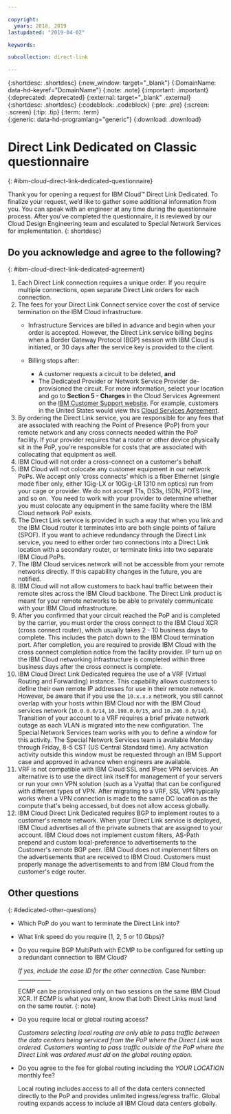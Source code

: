 ```yaml
---

copyright:
  years: 2018, 2019
lastupdated: "2019-04-02"

keywords:

subcollection: direct-link

---
```


{:shortdesc: .shortdesc}
{:new_window: target="_blank"}
{:DomainName: data-hd-keyref="DomainName"}
{:note: .note}
{:important: .important}
{:deprecated: .deprecated}
{:external: target="_blank" .external}
{:shortdesc: .shortdesc}
{:codeblock: .codeblock}
{:pre: .pre}
{:screen: .screen}
{:tip: .tip}
{:term: .term}  
{:generic: data-hd-programlang="generic"}
{:download: .download}  

# Direct Link Dedicated on Classic questionnaire
{: #ibm-cloud-direct-link-dedicated-questionnaire}

Thank you for opening a request for IBM Cloud™ Direct Link Dedicated. To finalize your request, we’d like to gather some additional information from you. You can speak with an engineer at any time during the questionnaire process. After you've completed the questionnaire, it is reviewed by our Cloud Design Engineering team and escalated to Special Network Services for implementation.
{: shortdesc}

## Do you acknowledge and agree to the following?
{: #ibm-cloud-direct-link-dedicated-agreement}

1. Each Direct Link connection requires a unique order. If you require multiple connections, open separate Direct Link orders for each connection.
2. The fees for your Direct Link Connect service cover the cost of service termination on the IBM Cloud infrastructure.
   * Infrastructure Services are billed in advance and begin when your order is accepted. However, the Direct Link service billing begins when a Border Gateway Protocol (BGP) session with IBM Cloud is initiated, or 30 days after the service key is provided to the client.

   * Billing stops after:
      * A customer requests a circuit to be deleted, **and**
      * The Dedicated Provider or Network Service Provider de-provisioned the circuit.
   For more information, select your location and go to **Section 5 - Charges** in the Cloud Services Agreement on the [IBM Customer Support website](https://www.ibm.com/support/customer/zz/en/selectcountrylang.html). For example, customers in the United States would view this [Cloud Services Agreement](https://www.ibm.com/support/customer/csol/contractexplorer/cloud/csa/us-en).
3. By ordering the Direct Link service, you are responsible for any fees that are associated with reaching the Point of Presence (PoP) from your remote network and any cross connects needed within the PoP facility. If your provider requires that a router or other device physically sit in the PoP, you're responsible for costs that are associated with collocating that equipment as well. 
4. IBM Cloud will not order a cross-connect on a customer's behalf.
5. IBM Cloud will not colocate any customer equipment in our network PoPs. We accept only ‘cross connects’ which is a fiber Ethernet (single mode fiber only, either 1Gig-LX or 10Gig-LR 1310 nm optics) run from your cage or provider. We do not accept T1s, DS3s, ISDN, POTS line, and so on.  You need to work with your provider to determine whether you must colocate any equipment in the same facility where the IBM Cloud network PoP exists.
6. The Direct Link service is provided in such a way that when you link and the IBM Cloud router it terminates into are both single points of failure (SPOF). If you want to achieve redundancy through the Direct Link service, you need to either order two connections into a Direct Link location with a secondary router, or terminate links into two separate IBM Cloud PoPs.
7. The IBM Cloud services network will not be accessible from your remote networks directly. If this capability changes in the future, you are notified.
8. IBM Cloud will not allow customers to back haul traffic between their remote sites across the IBM Cloud backbone. The Direct Link product is meant for your remote networks to be able to privately communicate with your IBM Cloud infrastructure.
9. After you confirmed that your circuit reached the PoP and is completed by the carrier, you must order the cross connect to the IBM Cloud XCR (cross connect router), which usually takes 2 - 10 business days to complete. This includes the patch down to the IBM Cloud termination port. After completion, you are required to provide IBM Cloud with the cross connect completion notice from the facility provider. IP turn up on the IBM Cloud networking infrastructure is completed within three business days after the cross connect is complete.
10. IBM Cloud Direct Link Dedicated requires the use of a VRF (Virtual Routing and Forwarding) instance. This capability allows customers to define their own remote IP addresses for use in their remote network. However, be aware that if you use the `10.x.x.x` network, you still cannot overlap with your hosts within IBM Cloud nor with the IBM Cloud services network (`10.0.0.0/14`, `10.198.0.0/15`, and `10.200.0.0/14`). Transition of your account to a VRF requires a brief private network outage as each VLAN is migrated into the new configuration. The Special Network Services team works with you to define a window for this activity. The Special Network Services team is available Monday through Friday, 8-5 CST (US Central Standard time). Any activation activity outside this window must be requested through an IBM Support case and approved in advance when engineers are available.
11. VRF is not compatible with IBM Cloud SSL and IPsec VPN services. An alternative is to use the direct link itself for management of your servers or run your own VPN solution (such as a Vyatta) that can be configured with different types of VPN. After migrating to a VRF, SSL VPN typically works when a VPN connection is made to the same DC location as the compute that's being accessed, but does not allow access globally.
12. IBM Cloud Direct Link Dedicated requires BGP to implement routes to a customer's remote network. When your Direct Link service is deployed, IBM Cloud advertises all of the private subnets that are assigned to your account. IBM Cloud does not implement custom filters, AS-Path prepend and custom local-preference to advertisements to the Customer's remote BGP peer. IBM Cloud does not implement filters on the advertisements that are received to IBM Cloud. Customers must properly manage the advertisements to and from IBM Cloud from the customer's edge router. 

## Other questions
{: #dedicated-other-questions}

* Which PoP do you want to terminate the Direct Link into?
* What link speed do you require (1, 2, 5 or 10 Gbps)?
* Do you require BGP MultiPath with ECMP to be configured for setting up a redundant connection to IBM Cloud?

   _If yes, include the case ID for the other connection._   Case Number: ____________

   ECMP can be provisioned only on two sessions on the same IBM Cloud XCR. If ECMP is what you want, know that both Direct Links must land on the same router.
{: note}

* Do you require local or global routing access?

   _Customers selecting local routing are only able to pass traffic between the data centers being serviced from the PoP where the Direct Link was ordered. Customers wanting to pass traffic outside of the PoP where the Direct Link was ordered must dd on the global routing option._

* Do you agree to the fee for global routing including the _YOUR LOCATION_ monthly fee?

   Local routing includes access to all of the data centers connected directly to the PoP and provides unlimited ingress/egress traffic. Global routing expands access to include all IBM Cloud data centers globally. 
